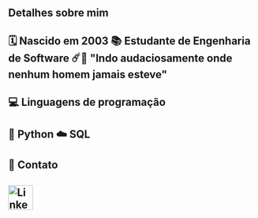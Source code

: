 ## Detalhes sobre mim
🗓️ Nascido em 2003
📚 Estudante de Engenharia de Software 
☄️🚀 "Indo audaciosamente onde nenhum homem jamais esteve"
---
## 💻 Linguagens de programação
🐍 Python
☁️ SQL
---
## 📱 Contato

[<img src="https://img.icons8.com/color/48/000000/linkedin.png" alt="LinkedIn" width="50"/>]( https://www.linkedin.com/in/caio-augusto-montes-da-cunha-32b328365/)
---
